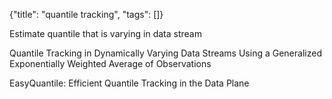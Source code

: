 {"title": "quantile tracking", "tags": []}

Estimate quantile that is varying in data stream

Quantile Tracking in Dynamically Varying Data Streams Using a Generalized Exponentially Weighted Average of Observations

EasyQuantile: Efficient Quantile Tracking in the Data Plane

